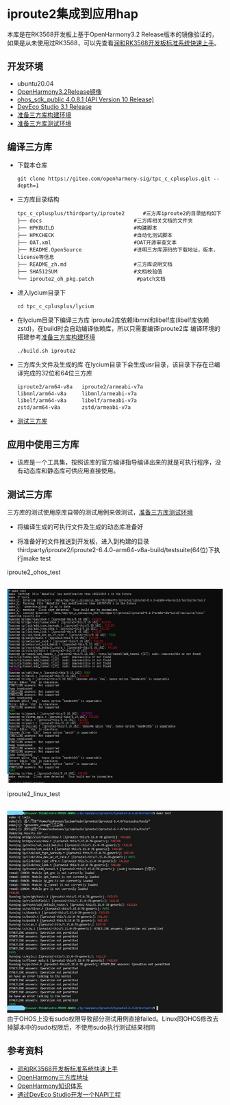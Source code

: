# iproute2集成到应用hap
本库是在RK3568开发板上基于OpenHarmony3.2 Release版本的镜像验证的，如果是从未使用过RK3568，可以先查看[润和RK3568开发板标准系统快速上手](https://gitee.com/openharmony-sig/knowledge_demo_temp/tree/master/docs/rk3568_helloworld)。
## 开发环境
- ubuntu20.04
- [OpenHarmony3.2Release镜像](https://gitee.com/link?target=https%3A%2F%2Frepo.huaweicloud.com%2Fopenharmony%2Fos%2F3.2-Release%2Fdayu200_standard_arm32.tar.gz)
- [ohos_sdk_public 4.0.8.1 (API Version 10 Release)](http://download.ci.openharmony.cn/version/Master_Version/OpenHarmony_4.0.8.1/20230608_091016/version-Master_Version-OpenHarmony_4.0.8.1-20230608_091016-ohos-sdk-full.tar.gz)
- [DevEco Studio 3.1 Release](https://contentcenter-vali-drcn.dbankcdn.cn/pvt_2/DeveloperAlliance_package_901_9/81/v3/tgRUB84wR72nTfE8Ir_xMw/devecostudio-windows-3.1.0.501.zip?HW-CC-KV=V1&HW-CC-Date=20230621T074329Z&HW-CC-Expire=315360000&HW-CC-Sign=22F6787DF6093ECB4D4E08F9379B114280E1F65DA710599E48EA38CB24F3DBF2)
- [准备三方库构建环境](../../../lycium/README.md#1编译环境准备)
- [准备三方库测试环境](../../../lycium/README.md#3ci环境准备)
## 编译三方库
- 下载本仓库
  ```
  git clone https://gitee.com/openharmony-sig/tpc_c_cplusplus.git --depth=1
  ```
- 三方库目录结构
  ```
  tpc_c_cplusplus/thirdparty/iproute2      #三方库iproute2的目录结构如下
  ├── docs                              #三方库相关文档的文件夹
  ├── HPKBUILD                          #构建脚本
  ├── HPKCHECK                          #自动化测试脚本
  ├── OAT.xml                           #OAT开源审查文本
  ├── README.OpenSource                 #说明三方库源码的下载地址，版本，license等信息
  ├── README_zh.md                      #三方库说明文档
  ├── SHA512SUM                         #文档校验值
  └── iproute2_oh_pkg.patch              #patch文档
  ```
  
- 进入lycium目录下
  ```
  cd tpc_c_cplusplus/lycium
  ```
- 在lycium目录下编译三方库 
  iproute2库依赖libmnl和libelf库(libelf库依赖zstd)，在build时会自动编译依赖库，所以只需要编译iproute2库
  编译环境的搭建参考[准备三方库构建环境](../../../lycium/README.md#1编译环境准备)
  ```
  ./build.sh iproute2
  ```
- 三方库头文件及生成的库
  在lycium目录下会生成usr目录，该目录下存在已编译完成的32位和64位三方库
  ```
  iproute2/arm64-v8a   iproute2/armeabi-v7a
  libmnl/arm64-v8a     libmnl/armeabi-v7a
  libelf/arm64-v8a     libelf/armeabi-v7a
  zstd/arm64-v8a       zstd/armeabi-v7a
  ```

- [测试三方库](#测试三方库)

## 应用中使用三方库

- 该库是一个工具集，按照该库的官方编译指导编译出来的就是可执行程序，没有动态库和静态库可供应用直接使用。

## 测试三方库
三方库的测试使用原库自带的测试用例来做测试，[准备三方库测试环境](../../../lycium/README.md#3ci环境准备)

- 将编译生成的可执行文件及生成的动态库准备好

- 将准备好的文件推送到开发板，进入到构建的目录thirdparty/iproute2/iproute2-6.4.0-arm64-v8a-build/testsuite(64位)下执行make test

iproute2_ohos_test

&nbsp;![iproute2_test](pic/iproute2_test.jpg)

iproute2_linux_test

&nbsp;![iproute2_linux_test](pic/iproute2_linux_test.jpg)
由于OHOS上没有sudo权限导致部分测试用例直接failed。Linux同OHOS修改去掉脚本中的sudo权限后，不使用sudo执行测试结果相同
## 参考资料
- [润和RK3568开发板标准系统快速上手](https://gitee.com/openharmony-sig/knowledge_demo_temp/tree/master/docs/rk3568_helloworld)
- [OpenHarmony三方库地址](https://gitee.com/openharmony-tpc)
- [OpenHarmony知识体系](https://gitee.com/openharmony-sig/knowledge)
- [通过DevEco Studio开发一个NAPI工程](https://gitee.com/openharmony-sig/knowledge_demo_temp/blob/master/docs/napi_study/docs/hello_napi.md)
